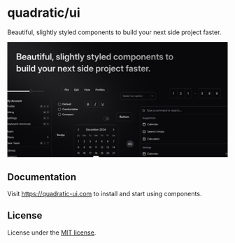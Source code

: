 # quadratic/ui

Beautiful, slightly styled components to build your next side project faster.

![hero](/public/og.jpg)

## Documentation

Visit https://quadratic-ui.com to install and start using components.

## License

License under the [MIT license](https://github.com/qiaoandrew/quadratic-ui/LICENSE).

